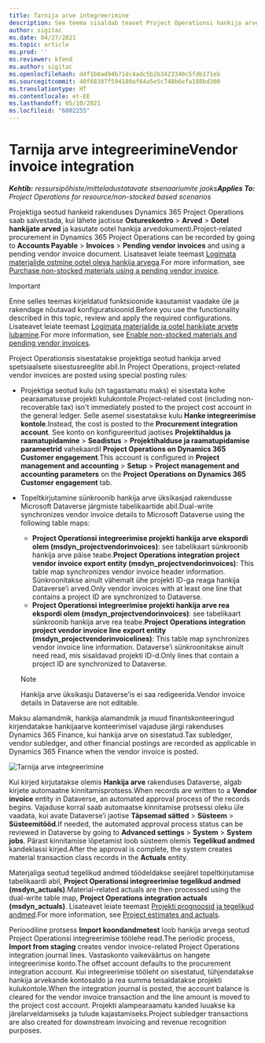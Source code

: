 ```yaml
---
title: Tarnija arve integreerimine
description: See teema sisaldab teavet Project Operationsi hankija arvete integreerimise kohta.
author: sigitac
ms.date: 04/27/2021
ms.topic: article
ms.prod: ''
ms.reviewer: kfend
ms.author: sigitac
ms.openlocfilehash: d4f1b0ad94b71dc4adc5b2b3423340c5fdb171eb
ms.sourcegitcommit: 40f68387f594180af64a5e5c748b6efa188bd300
ms.translationtype: HT
ms.contentlocale: et-EE
ms.lasthandoff: 05/10/2021
ms.locfileid: "6002255"
---
```

# <a name="vendor-invoice-integration"></a><span data-ttu-id="f2b6c-103">Tarnija arve integreerimine</span><span class="sxs-lookup"><span data-stu-id="f2b6c-103">Vendor invoice integration</span></span>

<span data-ttu-id="f2b6c-104">_**Kehtib:** ressursipõhiste/mitteladustatavate stsenaariumite jaoks_</span><span class="sxs-lookup"><span data-stu-id="f2b6c-104">_**Applies To:** Project Operations for resource/non-stocked based scenarios_</span></span>

<span data-ttu-id="f2b6c-105">Projektiga seotud hankeid rakenduses Dynamics 365 Project Operations saab salvestada, kui lähete jaotisse **Ostureskontro** > **Arved** > **Ootel hankijate arved** ja kasutate ootel hankija arvedokumenti.</span><span class="sxs-lookup"><span data-stu-id="f2b6c-105">Project-related procurement in Dynamics 365 Project Operations can be recorded by going to **Accounts Payable** > **Invoices** > **Pending vendor invoices** and using a pending vendor invoice document.</span></span> <span data-ttu-id="f2b6c-106">Lisateavet leiate teemast [Logimata materjalide ostmine ootel oleva hankija arvega](../procurement/pending-vendor-invoices.md).</span><span class="sxs-lookup"><span data-stu-id="f2b6c-106">For more information, see [Purchase non-stocked materials using a pending vendor invoice](../procurement/pending-vendor-invoices.md).</span></span>

> [!IMPORTANT]
> <span data-ttu-id="f2b6c-107">Enne selles teemas kirjeldatud funktsioonide kasutamist vaadake üle ja rakendage nõutavad konfiguratsioonid.</span><span class="sxs-lookup"><span data-stu-id="f2b6c-107">Before you use the functionality described in this topic, review and apply the required configurations.</span></span> <span data-ttu-id="f2b6c-108">Lisateavet leiate teemast [Logimata materjalide ja ootel hankijate arvete lubamine](../procurement/configure-materials-nonstocked.md).</span><span class="sxs-lookup"><span data-stu-id="f2b6c-108">For more information, see [Enable non-stocked materials and pending vendor invoices](../procurement/configure-materials-nonstocked.md).</span></span>

<span data-ttu-id="f2b6c-109">Project Operationsis sisestatakse projektiga seotud hankija arved spetsiaalsete sisestusreeglite abil.</span><span class="sxs-lookup"><span data-stu-id="f2b6c-109">In Project Operations, project-related vendor invoices are posted using special posting rules:</span></span>

- <span data-ttu-id="f2b6c-110">Projektiga seotud kulu (sh tagastamatu maks) ei sisestata kohe pearaamatusse projekti kulukontole.</span><span class="sxs-lookup"><span data-stu-id="f2b6c-110">Project-related cost (including non-recoverable tax) isn't immediately posted to the project cost account in the general ledger.</span></span> <span data-ttu-id="f2b6c-111">Selle asemel sisestatakse kulu **Hanke integreerimise kontole**.</span><span class="sxs-lookup"><span data-stu-id="f2b6c-111">Instead, the cost is posted to the **Procurement integration account**.</span></span> <span data-ttu-id="f2b6c-112">See konto on konfigureeritud jaotises **Projektihaldus ja raamatupidamine** > **Seadistus** > **Projektihalduse ja raamatupidamise parameetrid** vahekaardil **Project Operations on Dynamics 365 Customer engagement**.</span><span class="sxs-lookup"><span data-stu-id="f2b6c-112">This account is configured in **Project management and accounting** > **Setup** > **Project management and accounting parameters** on the **Project Operations on Dynamics 365 Customer engagement** tab.</span></span>
- <span data-ttu-id="f2b6c-113">Topeltkirjutamine sünkroonib hankija arve üksikasjad rakendusse Microsoft Dataverse järgmiste tabelikaartide abil.</span><span class="sxs-lookup"><span data-stu-id="f2b6c-113">Dual-write synchronizes vendor invoice details to Microsoft Dataverse using the following table maps:</span></span>

     - <span data-ttu-id="f2b6c-114">**Project Operationsi integreerimise projekti hankija arve ekspordi olem (msdyn_projectvendorinvoices)**: see tabelikaart sünkroonib hankija arve päise teabe.</span><span class="sxs-lookup"><span data-stu-id="f2b6c-114">**Project Operations integration project vendor invoice export entity (msdyn_projectvendorinvoices)**: This table map synchronizes vendor invoice header information.</span></span> <span data-ttu-id="f2b6c-115">Sünkroonitakse ainult vähemalt ühe projekti ID-ga reaga hankija Dataverse’i arved.</span><span class="sxs-lookup"><span data-stu-id="f2b6c-115">Only vendor invoices with at least one line that contains a project ID are synchronized to Dataverse.</span></span>
     - <span data-ttu-id="f2b6c-116">**Project Operationsi integreerimise projekti hankija arve rea ekspordi olem (msdyn_projectvendorinvoices)**: see tabelikaart sünkroonib hankija arve rea teabe.</span><span class="sxs-lookup"><span data-stu-id="f2b6c-116">**Project Operations integration project vendor invoice line export entity (msdyn_projectvendorinvoicelines)**: This table map synchronizes vendor invoice line information.</span></span> <span data-ttu-id="f2b6c-117">Dataverse’i sünkroonitakse ainult need read, mis sisaldavad projekti ID-d.</span><span class="sxs-lookup"><span data-stu-id="f2b6c-117">Only lines that contain a project ID are synchronized to Dataverse.</span></span>

     > [!NOTE]
     > <span data-ttu-id="f2b6c-118">Hankija arve üksikasju Dataverse’is ei saa redigeerida.</span><span class="sxs-lookup"><span data-stu-id="f2b6c-118">Vendor invoice details in Dataverse are not editable.</span></span>

<span data-ttu-id="f2b6c-119">Maksu alamandmik, hankija alamandmik ja muud finantskonteeringud kirjendatakse hankijaarve konteerimisel vajaduse järgi rakenduses Dynamics 365 Finance, kui hankija arve on sisestatud.</span><span class="sxs-lookup"><span data-stu-id="f2b6c-119">Tax subledger, vendor subledger, and other financial postings are recorded as applicable in Dynamics 365 Finance when the vendor invoice is posted.</span></span>

![Tarnija arve integreerimine](media/DW7VendorInvoice.png)

<span data-ttu-id="f2b6c-121">Kui kirjed kirjutatakse olemis **Hankija arve** rakenduses Dataverse, algab kirjete automaatne kinnitamisprotsess.</span><span class="sxs-lookup"><span data-stu-id="f2b6c-121">When records are written to a **Vendor invoice** entity in Dataverse, an automated approval process of the records begins.</span></span> <span data-ttu-id="f2b6c-122">Vajaduse korral saab automaatse kinnitamise protsessi oleku üle vaadata, kui avate Dataverse’i jaotise **Täpsemad sätted** > **Süsteem** > **Süsteemitööd**.</span><span class="sxs-lookup"><span data-stu-id="f2b6c-122">If needed, the automated approval process status can be reviewed in Dataverse by going to **Advanced settings** > **System** > **System jobs**.</span></span> <span data-ttu-id="f2b6c-123">Pärast kinnitamise lõpetamist loob süsteem olemis **Tegelikud andmed** kandeklassi kirjed.</span><span class="sxs-lookup"><span data-stu-id="f2b6c-123">After the approval is complete, the system creates material transaction class records in the **Actuals** entity.</span></span>

<span data-ttu-id="f2b6c-124">Materjaliga seotud tegelikud andmed töödeldakse seejärel topeltkirjutamise tabelikaardi abil, **Project Operationsi integreerimise tegelikud andmed (msdyn_actuals)**.</span><span class="sxs-lookup"><span data-stu-id="f2b6c-124">Material-related actuals are then processed using the dual-write table map, **Project Operations integration actuals (msdyn_actuals)**.</span></span> <span data-ttu-id="f2b6c-125">Lisateavet leiate teemast [Projekti prognoosid ja tegelikud andmed](resource-dual-write-estimates-actuals.md).</span><span class="sxs-lookup"><span data-stu-id="f2b6c-125">For more information, see [Project estimates and actuals](resource-dual-write-estimates-actuals.md).</span></span>

<span data-ttu-id="f2b6c-126">Perioodiline protsess **Import koondandmetest** loob hankija arvega seotud Project Operationsi integreerimise töölehe read.</span><span class="sxs-lookup"><span data-stu-id="f2b6c-126">The periodic process, **Import from staging** creates vendor invoice-related Project Operations integration journal lines.</span></span> <span data-ttu-id="f2b6c-127">Vastaskonto vaikeväärtus on hangete integreerimise konto.</span><span class="sxs-lookup"><span data-stu-id="f2b6c-127">The offset account defaults to the procurement integration account.</span></span> <span data-ttu-id="f2b6c-128">Kui integreerimise tööleht on sisestatud, tühjendatakse hankija arvekande kontosaldo ja rea summa teisaldatakse projekti kulukontole.</span><span class="sxs-lookup"><span data-stu-id="f2b6c-128">When the integration journal is posted, the account balance is cleared for the vendor invoice transaction and the line amount is moved to the project cost account.</span></span> <span data-ttu-id="f2b6c-129">Projekti alampearaamatu kanded luuakse ka järelarveldamiseks ja tulude kajastamiseks.</span><span class="sxs-lookup"><span data-stu-id="f2b6c-129">Project subledger transactions are also created for downstream invoicing and revenue recognition purposes.</span></span>
